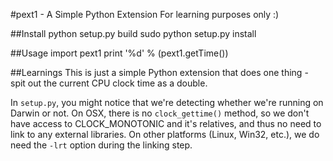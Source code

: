 #pext1 - A Simple Python Extension
For learning purposes only :)

##Install
	python setup.py build
	sudo python setup.py install

##Usage
	import pext1
	print '%d' % (pext1.getTime())

##Learnings
This is just a simple Python extension that does one thing - spit out the
current CPU clock time as a double.

In `setup.py`, you might notice that we're detecting whether we're running on
Darwin or not. On OSX, there is no `clock_gettime()` method, so we don't have
access to CLOCK_MONOTONIC and it's relatives, and thus no need to link to
any external libraries. On other platforms (Linux, Win32, etc.), we do need the
`-lrt` option during the linking step.


